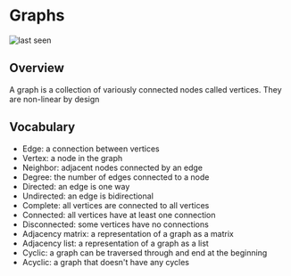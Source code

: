 # Graphs

![last seen](https://img.shields.io/github/last-commit/CullenSharp/reading-notes)

## Overview

A graph is a collection of variously connected nodes called vertices. They are non-linear by design

## Vocabulary

* Edge: a connection between vertices
* Vertex: a node in the graph
* Neighbor: adjacent nodes connected by an edge
* Degree: the number of edges connected to a node
* Directed: an edge is one way
* Undirected: an edge is bidirectional
* Complete: all vertices are connected to all vertices
* Connected: all vertices have at least one connection
* Disconnected: some vertices have no connections
* Adjacency matrix: a representation of a graph as a matrix
* Adjacency list: a representation of a graph as a list
* Cyclic: a graph can be traversed through and end at the beginning
* Acyclic: a graph that doesn't have any cycles
